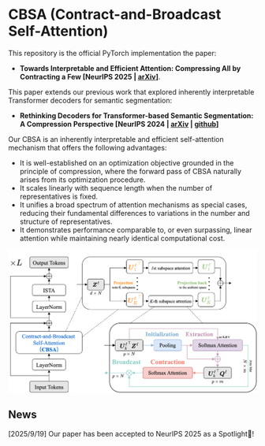 # CBSA (Contract-and-Broadcast Self-Attention) 

This repository is the official PyTorch implementation the paper:
+ **Towards Interpretable and Efficient Attention: Compressing All by Contracting a Few [NeurIPS 2025 | [arXiv](https://arxiv.org/abs/2509.16875)]**.

This paper extends our previous work that explored inherently interpretable Transformer decoders for semantic segmentation:
+ **Rethinking Decoders for Transformer-based Semantic Segmentation: A Compression Perspective [NeurIPS 2024 | [arXiv](https://arxiv.org/abs/2411.03033) | [github](https://github.com/QishuaiWen/DEPICT)]**

Our CBSA is an inherently interpretable and efficient self-attention mechanism that offers the following advantages:
+ It is well-established on an optimization objective grounded in the principle of compression, where the forward pass of CBSA naturally arises from its optimization procedure.
+ It scales linearly with sequence length when the number of representatives is fixed.
+ It unifies a broad spectrum of attention mechanisms as special cases, reducing their fundamental differences to variations in the number and structure of representatives.
+ It demonstrates performance comparable to, or even surpassing, linear attention while maintaining nearly identical computational cost.

<p align="center">
    <img src="assets/CBT_arch.png" width="600"\>
</p>
<p align="center">


## News
[2025/9/19] Our paper has been accepted to NeurIPS 2025 as a Spotlight🌟!

